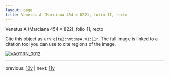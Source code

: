 ```yaml
---
layout: page
title: Venetus A (Marciana 454 = 822), folio 11, recto
---
```


Venetus A (Marciana 454 = 822), folio 11, recto

Cite this object as `urn:cite2:hmt:msA.v1:11r`.  The full image is linked to a citation tool you can use to cite regions of the image.

[![VA011RN_0012](http://www.homermultitext.org/iipsrv?IIIF=/project/homer/pyramidal/deepzoom/hmt/vaimg/2017a/VA011RN_0012.tif/full/800,/0/default.jpg)](http://www.homermultitext.org/ict2/?urn=urn:cite2:hmt:vaimg.2017a:VA011RN_0012) 

---

previous:  [10v](../10v/) | next: [11v](../11v/)
